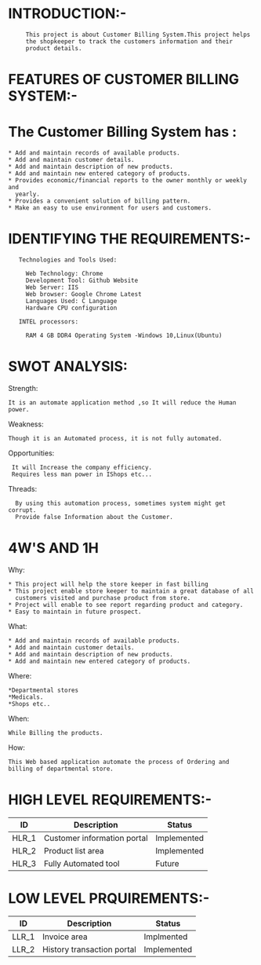 # INTRODUCTION:-

         This project is about Customer Billing System.This project helps
         the shopkeeper to track the customers information and their
         product details.

# FEATURES OF CUSTOMER BILLING SYSTEM:-

# The Customer Billing System has :

    * Add and maintain records of available products.
    * Add and maintain customer details.
    * Add and maintain description of new products.
    * Add and maintain new entered category of products.
    * Provides economic/financial reports to the owner monthly or weekly and
      yearly.
    * Provides a convenient solution of billing pattern.
    * Make an easy to use environment for users and customers.

# IDENTIFYING THE REQUIREMENTS:-

       Technologies and Tools Used:

         Web Technology: Chrome
         Development Tool: Github Website
         Web Server: IIS
         Web browser: Google Chrome Latest
         Languages Used: C Language
         Hardware CPU configuration

       INTEL processors:
   
         RAM 4 GB DDR4 Operating System -Windows 10,Linux(Ubuntu)

# SWOT ANALYSIS:

   Strength:

    It is an automate application method ,so It will reduce the Human power.

   Weakness:

    Though it is an Automated process, it is not fully automated.

   Opportunities:

     It will Increase the company efficiency.
     Requires less man power in IShops etc...

   Threads:

      By using this automation process, sometimes system might get corrupt.
      Provide false Information about the Customer.

# 4W'S AND 1H

Why:

    * This project will help the store keeper in fast billing
    * This project enable store keeper to maintain a great database of all
      customers visited and purchase product from store.
    * Project will enable to see report regarding product and category.
    * Easy to maintain in future prospect.

What:

    * Add and maintain records of available products.
    * Add and maintain customer details.
    * Add and maintain description of new products.
    * Add and maintain new entered category of products.

Where:

    *Departmental stores
    *Medicals.
    *Shops etc..

When:

    While Billing the products.

How:

    This Web based application automate the process of Ordering and billing of departmental store.

# HIGH LEVEL REQUIREMENTS:-

|ID|Description|Status|
|---|------|---|
|HLR_1|Customer information portal|Implemented|
|HLR_2|Product list area|Implemented|
|HLR_3|Fully Automated tool|Future|

# LOW LEVEL PRQUIREMENTS:-

|ID|Description|Status|
|--|------|---|
|LLR_1|Invoice area|Implmented|
|LLR_2|History transaction portal|Implemented|
